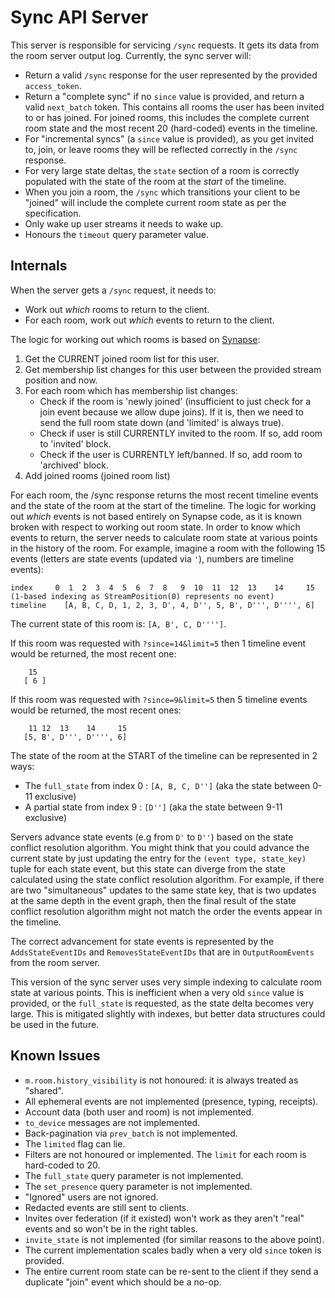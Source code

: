 # Sync API Server

This server is responsible for servicing `/sync` requests. It gets its data from the room server output log. Currently,
the sync server will:

- Return a valid `/sync` response for the user represented by the provided `access_token`.
- Return a "complete sync" if no `since` value is provided, and return a valid `next_batch` token. This contains all
  rooms the user has been invited to or has joined. For joined rooms, this includes the complete current room state and
  the most recent 20 (hard-coded) events in the timeline.
- For "incremental syncs" (a `since` value is provided), as you get invited to, join, or leave rooms they will be
  reflected correctly in the `/sync` response.
- For very large state deltas, the `state` section of a room is correctly populated with the state of the room at the
  *start* of the timeline.
- When you join a room, the `/sync` which transitions your client to be "joined" will include the complete current room
  state as per the specification.
- Only wake up user streams it needs to wake up.
- Honours the `timeout` query parameter value.

## Internals

When the server gets a `/sync` request, it needs to:

- Work out *which* rooms to return to the client.
- For each room, work out *which* events to return to the client.

The logic for working out which rooms is based
on [Synapse](https://github.com/matrix-org/synapse/blob/v0.19.3/synapse/handlers/sync.py#L821):

1) Get the CURRENT joined room list for this user.
2) Get membership list changes for this user between the provided stream position and now.
3) For each room which has membership list changes:
    - Check if the room is 'newly joined' (insufficient to just check for a join event because we allow dupe joins).
      If it is, then we need to send the full room state down (and 'limited' is always true).
    - Check if user is still CURRENTLY invited to the room. If so, add room to 'invited' block.
    - Check if the user is CURRENTLY left/banned. If so, add room to 'archived' block.
4) Add joined rooms (joined room list)

For each room, the /sync response returns the most recent timeline events and the state of the room at the start of the
timeline.
The logic for working out *which* events is not based entirely on Synapse code, as it is known broken with respect to
working out
room state. In order to know which events to return, the server needs to calculate room state at various points in the
history of
the room. For example, imagine a room with the following 15 events (letters are state events (updated via `'`), numbers
are timeline events):

```
index     0  1  2  3  4  5  6  7  8   9  10  11  12  13    14     15   (1-based indexing as StreamPosition(0) represents no event)
timeline    [A, B, C, D, 1, 2, 3, D', 4, D'', 5, B', D''', D'''', 6]
```

The current state of this room is: `[A, B', C, D'''']`.

If this room was requested with `?since=14&limit=5` then 1 timeline event would be returned, the most recent one:

```
    15
   [ 6 ]
```

If this room was requested with `?since=9&limit=5` then 5 timeline events would be returned, the most recent ones:

```
    11 12  13    14     15
   [5, B', D''', D'''', 6]
```

The state of the room at the START of the timeline can be represented in 2 ways:

- The `full_state` from index 0 : `[A, B, C, D'']` (aka the state between 0-11 exclusive)
- A partial state from index 9  : `[D'']`          (aka the state between 9-11 exclusive)

Servers advance state events (e.g from `D'` to `D''`) based on the state conflict resolution algorithm.
You might think that you could advance the current state by just updating the entry for the `(event type, state_key)`
tuple
for each state event, but this state can diverge from the state calculated using the state conflict resolution
algorithm.
For example, if there are two "simultaneous" updates to the same state key, that is two updates at the same depth in the
event graph, then the final result of the state conflict resolution algorithm might not match the order the events
appear
in the timeline.

The correct advancement for state events is represented by the `AddsStateEventIDs` and `RemovesStateEventIDs` that
are in `OutputRoomEvents` from the room server.

This version of the sync server uses very simple indexing to calculate room state at various points.
This is inefficient when a very old `since` value is provided, or the `full_state` is requested, as the state delta
becomes
very large. This is mitigated slightly with indexes, but better data structures could be used in the future.

## Known Issues

- `m.room.history_visibility` is not honoured: it is always treated as "shared".
- All ephemeral events are not implemented (presence, typing, receipts).
- Account data (both user and room) is not implemented.
- `to_device` messages are not implemented.
- Back-pagination via `prev_batch` is not implemented.
- The `limited` flag can lie.
- Filters are not honoured or implemented. The `limit` for each room is hard-coded to 20.
- The `full_state` query parameter is not implemented.
- The `set_presence` query parameter is not implemented.
- "Ignored" users are not ignored.
- Redacted events are still sent to clients.
- Invites over federation (if it existed) won't work as they aren't "real" events and so won't be in the right tables.
- `invite_state` is not implemented (for similar reasons to the above point).
- The current implementation scales badly when a very old `since` token is provided.
- The entire current room state can be re-sent to the client if they send a duplicate "join" event which should be a
  no-op.
